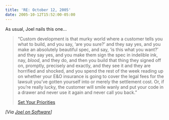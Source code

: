 ```yaml
---
title: 'RE: October 12, 2005'
date: 2005-10-12T15:52:00-05:00
---
```

As usual, Joel nails this one&#8230;

> 
> 
> “Custom development is that murky world where a customer tells you what to build, and you say, ‘are you sure?’ and they say yes, and you make an absolutely beautiful spec, and say, ‘is this what you want?’ and they say yes, and you make them sign the spec in indelible ink, nay, _blood_, and they do, and then you build that thing they signed off on, promptly, precisely and exactly, and they see it and they are horrified and shocked, and you spend the rest of the week reading up on whether your E&O insurance is going to cover the legal fees for the lawsuit you&#8217;ve gotten yourself into or merely the settlement cost. Or, if you&#8217;re really lucky, the customer will smile wanly and put your code in a drawer and never use it again and never call you back.”
> 
> 
> 
> [Set Your Priorities](http://www.joelonsoftware.com/articles/SetYourPriorities.html)
> 
> 

_[Via [Joel on Software](http://www.joelonsoftware.com/items/2005/10/12.html)]_
